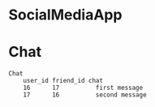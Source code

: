 # SocialMediaApp

# Chat
    Chat
        user_id friend_id chat
        16      17          first message
        17      16          second message 